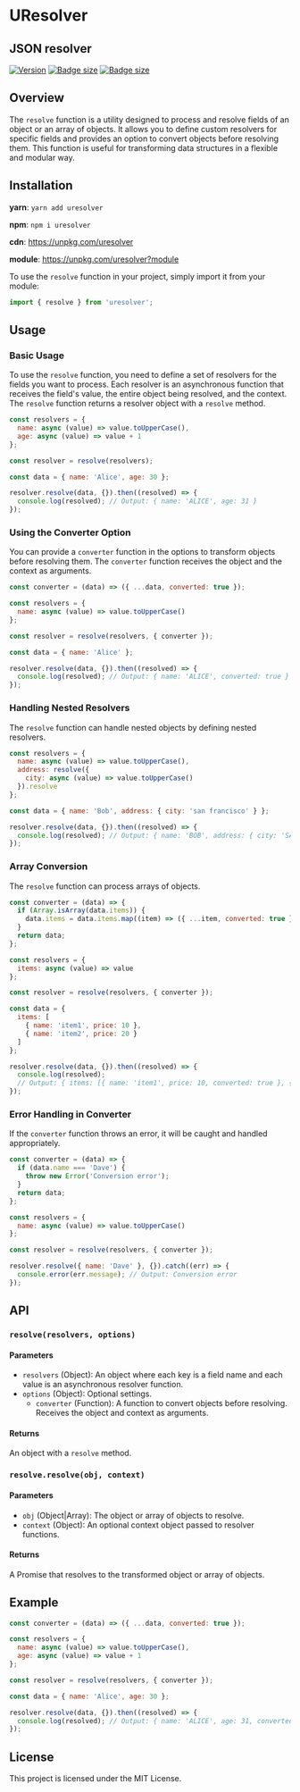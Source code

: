 # UResolver

## JSON resolver

[![Version](https://img.shields.io/npm/v/uresolver.svg?color=success&style=flat-square)](https://www.npmjs.com/package/uresolver) [![Badge size](https://img.badgesize.io/https://unpkg.com/uresolver?compression=brotli&label=brotli&style=flat-square)](https://unpkg.com/uresolver) [![Badge size](https://img.badgesize.io/https://unpkg.com/uresolver?compression=gzip&label=gzip&style=flat-square)](https://unpkg.com/uresolver)

## Overview

The `resolve` function is a utility designed to process and resolve fields of an object or an array of objects. It allows you to define custom resolvers for specific fields and provides an option to convert objects before resolving them. This function is useful for transforming data structures in a flexible and modular way.

## Installation

**yarn**: `yarn add uresolver`

**npm**: `npm i uresolver`

**cdn**: https://unpkg.com/uresolver

**module**: https://unpkg.com/uresolver?module

To use the `resolve` function in your project, simply import it from your module:

```javascript
import { resolve } from 'uresolver';
```

## Usage

### Basic Usage

To use the `resolve` function, you need to define a set of resolvers for the fields you want to process. Each resolver is an asynchronous function that receives the field's value, the entire object being resolved, and the context. The `resolve` function returns a resolver object with a `resolve` method.

```javascript
const resolvers = {
  name: async (value) => value.toUpperCase(),
  age: async (value) => value + 1
};

const resolver = resolve(resolvers);

const data = { name: 'Alice', age: 30 };

resolver.resolve(data, {}).then((resolved) => {
  console.log(resolved); // Output: { name: 'ALICE', age: 31 }
});
```

### Using the Converter Option

You can provide a `converter` function in the options to transform objects before resolving them. The `converter` function receives the object and the context as arguments.

```javascript
const converter = (data) => ({ ...data, converted: true });

const resolvers = {
  name: async (value) => value.toUpperCase()
};

const resolver = resolve(resolvers, { converter });

const data = { name: 'Alice' };

resolver.resolve(data, {}).then((resolved) => {
  console.log(resolved); // Output: { name: 'ALICE', converted: true }
});
```

### Handling Nested Resolvers

The `resolve` function can handle nested objects by defining nested resolvers.

```javascript
const resolvers = {
  name: async (value) => value.toUpperCase(),
  address: resolve({
    city: async (value) => value.toUpperCase()
  }).resolve
};

const data = { name: 'Bob', address: { city: 'san francisco' } };

resolver.resolve(data, {}).then((resolved) => {
  console.log(resolved); // Output: { name: 'BOB', address: { city: 'SAN FRANCISCO' } }
});
```

### Array Conversion

The `resolve` function can process arrays of objects.

```javascript
const converter = (data) => {
  if (Array.isArray(data.items)) {
    data.items = data.items.map((item) => ({ ...item, converted: true }));
  }
  return data;
};

const resolvers = {
  items: async (value) => value
};

const resolver = resolve(resolvers, { converter });

const data = {
  items: [
    { name: 'item1', price: 10 },
    { name: 'item2', price: 20 }
  ]
};

resolver.resolve(data, {}).then((resolved) => {
  console.log(resolved); 
  // Output: { items: [{ name: 'item1', price: 10, converted: true }, { name: 'item2', price: 20, converted: true }] }
});
```

### Error Handling in Converter

If the `converter` function throws an error, it will be caught and handled appropriately.

```javascript
const converter = (data) => {
  if (data.name === 'Dave') {
    throw new Error('Conversion error');
  }
  return data;
};

const resolvers = {
  name: async (value) => value.toUpperCase()
};

const resolver = resolve(resolvers, { converter });

resolver.resolve({ name: 'Dave' }, {}).catch((err) => {
  console.error(err.message); // Output: Conversion error
});
```

## API

### `resolve(resolvers, options)`

#### Parameters
- `resolvers` (Object): An object where each key is a field name and each value is an asynchronous resolver function.
- `options` (Object): Optional settings.
  - `converter` (Function): A function to convert objects before resolving. Receives the object and context as arguments.

#### Returns
An object with a `resolve` method.

### `resolve.resolve(obj, context)`

#### Parameters
- `obj` (Object|Array): The object or array of objects to resolve.
- `context` (Object): An optional context object passed to resolver functions.

#### Returns
A Promise that resolves to the transformed object or array of objects.

## Example

```javascript
const converter = (data) => ({ ...data, converted: true });

const resolvers = {
  name: async (value) => value.toUpperCase(),
  age: async (value) => value + 1
};

const resolver = resolve(resolvers, { converter });

const data = { name: 'Alice', age: 30 };

resolver.resolve(data, {}).then((resolved) => {
  console.log(resolved); // Output: { name: 'ALICE', age: 31, converted: true }
});
```

## License

This project is licensed under the MIT License.
